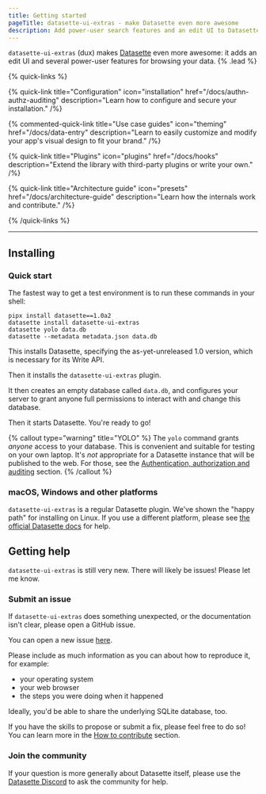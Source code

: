 ```yaml
---
title: Getting started
pageTitle: datasette-ui-extras - make Datasette even more awesome
description: Add power-user search features and an edit UI to Datasette.
---
```


`datasette-ui-extras` (dux) makes [Datasette](https://datasette.io/) even more awesome: it adds an edit UI and several power-user features for browsing your data. {% .lead %}

{% quick-links %}

{% quick-link title="Configuration" icon="installation" href="/docs/authn-authz-auditing" description="Learn how to configure and secure your installation." /%}

{% commented-quick-link title="Use case guides" icon="theming" href="/docs/data-entry" description="Learn to easily customize and modify your app's visual design to fit your brand." /%}

{% quick-link title="Plugins" icon="plugins" href="/docs/hooks" description="Extend the library with third-party plugins or write your own." /%}

{% quick-link title="Architecture guide" icon="presets" href="/docs/architecture-guide" description="Learn how the internals work and contribute." /%}


{% /quick-links %}

---

## Installing


### Quick start

The fastest way to get a test environment is to run these commands in your shell:

```shell
pipx install datasette==1.0a2
datasette install datasette-ui-extras
datasette yolo data.db
datasette --metadata metadata.json data.db
```

This installs Datasette, specifying the as-yet-unreleased 1.0 version, which is necessary for its Write API.

Then it installs the `datasette-ui-extras` plugin.

It then creates an empty database called `data.db`, and configures your server to grant anyone full permissions to interact with and change this database.

Then it starts Datasette. You're ready to go!

{% callout type="warning" title="YOLO" %}
The `yolo` command grants _anyone_ access to your database. This is convenient and suitable for testing on your own laptop. It's _not_ appropriate for a Datasette instance that will be published to the web. For those, see the [Authentication, authorization and auditing](/docs/authn-authz-auditing) section.
{% /callout %}

### macOS, Windows and other platforms

`datasette-ui-extras` is a regular Datasette plugin. We've shown the "happy path" for installing on Linux. If you use a different platform, please see [the official Datasette docs](https://docs.datasette.io/en/stable/installation.html) for help.

## Getting help

`datasette-ui-extras` is still very new. There will likely be issues! Please let me know.

### Submit an issue

If `datasette-ui-extras` does something unexpected, or the documentation isn't clear, please open a GitHub issue.

You can open a new issue [here](https://github.com/cldellow/datasette-ui-extras/issues/new).

Please include as much information as you can about how to reproduce it, for example:

- your operating system
- your web browser
- the steps you were doing when it happened

Ideally, you'd be able to share the underlying SQLite database, too.

If you have the skills to propose or submit a fix, please feel free to do so! You can learn more in the [How to contribute](/docs/how-to-contribute) section.

### Join the community

If your question is more generally about Datasette itself, please use the [Datasette Discord](https://datasette.io/discord) to ask the community for help.
